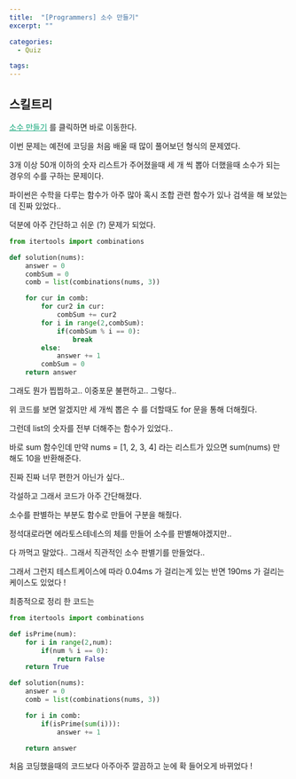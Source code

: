 ```yaml
---
title:  "[Programmers] 소수 만들기"
excerpt: ""

categories:
  - Quiz

tags:
---
```


## 스킬트리

<a href="https://programmers.co.kr/learn/courses/30/lessons/12977" style="color:#0FA678">소수 만들기</a> 를 클릭하면 바로 이동한다.

이번 문제는 예전에 코딩을 처음 배울 때 많이 풀어보던 형식의 문제였다.

3개 이상 50개 이하의 숫자 리스트가 주어졌을때 세 개 씩 뽑아 더했을때 소수가 되는 경우의 수를 구하는 문제이다.

파이썬은 수학을 다루는 함수가 아주 많아 혹시 조합 관련 함수가 있나 검색을 해 보았는데 진짜 있었다..

덕분에 아주 간단하고 쉬운 (?) 문제가 되었다.

```python
from itertools import combinations

def solution(nums):
	answer = 0
	combSum = 0
	comb = list(combinations(nums, 3))

	for cur in comb:
		for cur2 in cur:
			combSum += cur2
		for i in range(2,combSum):
			if(combSum % i == 0):
				break
		else:
			answer += 1
		combSum = 0
	return answer
```

그래도 뭔가 찝찝하고.. 이중포문 불편하고.. 그렇다..

위 코드를 보면 알겠지만 세 개씩 뽑은 수 를 더할때도 for 문을 통해 더해줬다.

그런데 list의 숫자를 전부 더해주는 함수가 있었다..

바로 sum 함수인데 만약 nums = [1, 2, 3, 4] 라는 리스트가 있으면 sum(nums) 만 해도 10을 반환해준다.

진짜 진짜 너무 편한거 아닌가 싶다..

각설하고 그래서 코드가 아주 간단해졌다.

소수를 판별하는 부분도 함수로 만들어 구분을 해줬다.

정석대로라면 에라토스테네스의 체를 만들어 소수를 판별해야겠지만..

다 까먹고 말았다.. 그래서 직관적인 소수 판별기를 만들었다..

그래서 그런지 테스트케이스에 따라 0.04ms 가 걸리는게 있는 반면 190ms 가 걸리는 케이스도 있었다 !

최종적으로 정리 한 코드는

```python
from itertools import combinations

def isPrime(num):
	for i in range(2,num):
		if(num % i == 0):
			return False
	return True

def solution(nums):
	answer = 0
	comb = list(combinations(nums, 3))

	for i in comb:
		if(isPrime(sum(i))):
			answer += 1

	return answer
```

처음 코딩했을때의 코드보다 아주아주 깔끔하고 눈에 확 들어오게 바뀌었다 !